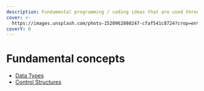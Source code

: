 ```yaml
---
description: Fundamental programming / coding ideas that are used throughout all languages
cover: >-
  https://images.unsplash.com/photo-1520962880247-cfaf541c8724?crop=entropy&cs=srgb&fm=jpg&ixid=M3wxOTcwMjR8MHwxfHNlYXJjaHw0fHxwZWFjZXxlbnwwfHx8fDE3MDk5MTgxMDh8MA&ixlib=rb-4.0.3&q=85
coverY: 0
---
```


# Fundamental concepts

* [Data Types](fundamental-concepts/variables-and-data-types.md)
* [Control Structures](fundamental-concepts/control-structures.md)
